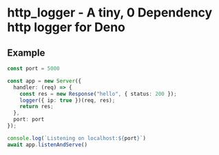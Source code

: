 # http_logger - A tiny, 0 Dependency http logger for Deno

## Example
```ts
const port = 5000

const app = new Server({
  handler: (req) => {
    const res = new Response("hello", { status: 200 });
    logger({ ip: true })(req, res);
    return res;
  },
  port: port
});

console.log(`Listening on localhost:${port}`)
await app.listenAndServe()
```